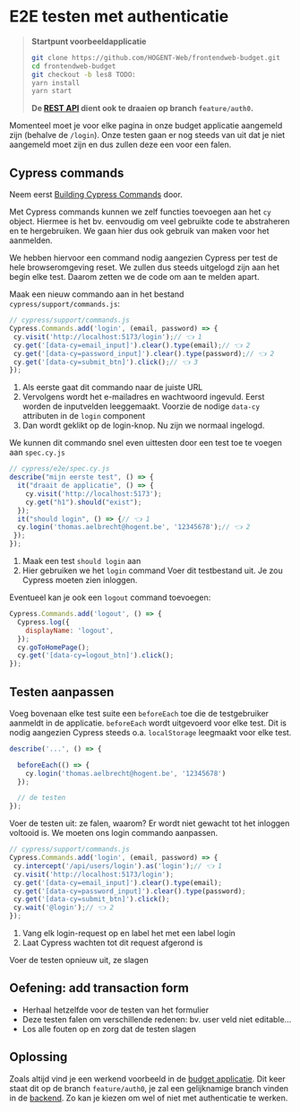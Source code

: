 # E2E testen met authenticatie

> **Startpunt voorbeeldapplicatie**
>
> ```bash
> git clone https://github.com/HOGENT-Web/frontendweb-budget.git
> cd frontendweb-budget
> git checkout -b les8 TODO:
> yarn install
> yarn start
> ```
>
> **De [REST API](https://github.com/HOGENT-Web/webservices-budget/) dient ook te draaien op branch `feature/auth0`.**

Momenteel moet je voor elke pagina in onze budget applicatie aangemeld zijn (behalve de `/login`). Onze testen gaan er nog steeds van uit dat je niet aangemeld moet zijn en dus zullen deze een voor een falen.

## Cypress commands

Neem eerst [Building Cypress Commands](https://learn.cypress.io/advanced-cypress-concepts/building-the-right-cypress-commands) door.

Met Cypress commands kunnen we zelf functies toevoegen aan het `cy` object. Hiermee is het bv. eenvoudig om veel gebruikte code te abstraheren en te hergebruiken. We gaan hier dus ook gebruik van maken voor het aanmelden.

We hebben hiervoor een command nodig aangezien Cypress per test de hele browseromgeving reset. We zullen dus steeds uitgelogd zijn aan het begin elke test. Daarom zetten we de code om aan te melden apart.

Maak een nieuw commando aan in het bestand `cypress/support/commands.js`:

```js
// cypress/support/commands.js
Cypress.Commands.add('login', (email, password) => {
 cy.visit('http://localhost:5173/login');// 👈 1
 cy.get('[data-cy=email_input]').clear().type(email);// 👈 2
 cy.get('[data-cy=password_input]').clear().type(password);// 👈 2
 cy.get('[data-cy=submit_btn]').click();// 👈 3
});
```

1. Als eerste gaat dit commando naar de juiste URL
2. Vervolgens wordt het e-mailadres en wachtwoord ingevuld. Eerst worden de inputvelden leeggemaakt. Voorzie de nodige `data-cy` attributen in de `login` component
3. Dan wordt geklikt op de login-knop.
Nu zijn we normaal ingelogd.

We kunnen dit commando snel even uittesten door een test toe te voegen aan `spec.cy.js`

```jsx
// cypress/e2e/spec.cy.js
describe("mijn eerste test", () => {
  it("draait de applicatie", () => {
    cy.visit('http://localhost:5173');
    cy.get("h1").should("exist");
  });
  it("should login", () => {// 👈 1
  cy.login('thomas.aelbrecht@hogent.be', '12345678');// 👈 2
 });
});
```

1. Maak een test `should login` aan
2. Hier gebruiken we het `login` command
Voer dit testbestand uit. Je zou Cypress moeten zien inloggen.

Eventueel kan je ook een `logout` command toevoegen:

```js
Cypress.Commands.add('logout', () => {
  Cypress.log({
    displayName: 'logout',
  });
  cy.goToHomePage();
  cy.get('[data-cy=logout_btn]').click();
});
```

## Testen aanpassen

Voeg bovenaan elke test suite een `beforeEach` toe die de testgebruiker aanmeldt in de applicatie. `beforeEach` wordt uitgevoerd voor elke test. Dit is nodig aangezien Cypress steeds o.a. `localStorage` leegmaakt voor elke test.

```js
describe('...', () => {

  beforeEach(() => {
    cy.login('thomas.aelbrecht@hogent.be', '12345678')
  });

  // de testen
});
```

Voer de testen uit: ze falen, waarom?
Er wordt niet gewacht tot het inloggen voltooid is. We moeten ons login commando aanpassen.

```jsx
// cypress/support/commands.js
Cypress.Commands.add('login', (email, password) => {
 cy.intercept('/api/users/login').as('login');// 👈 1
 cy.visit('http://localhost:5173/login');
 cy.get('[data-cy=email_input]').clear().type(email);
 cy.get('[data-cy=password_input]').clear().type(password);
 cy.get('[data-cy=submit_btn]').click();
 cy.wait('@login');// 👈 2
});
```

1. Vang elk login-request op en label het met een label login
2. Laat Cypress wachten tot dit request afgerond is

Voer de testen opnieuw uit, ze slagen

## Oefening: add transaction form

- Herhaal hetzelfde voor de testen van het formulier
- Deze testen falen om verschillende redenen: bv. user veld niet editable...
- Los alle fouten op en zorg dat de testen slagen

## Oplossing

<!-- TODO: oplossing toevoegen -->

Zoals altijd vind je een werkend voorbeeld in de [budget applicatie](https://github.com/HOGENT-Web/frontendweb-budget). Dit keer staat dit op de branch `feature/auth0`, je zal een gelijknamige branch vinden in de [backend](https://github.com/HOGENT-Web/webservices-budget). Zo kan je kiezen om wel of niet met authenticatie te werken.
